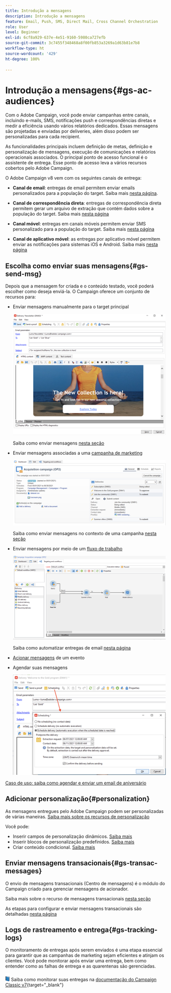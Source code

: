 ```yaml
---
title: Introdução a mensagens
description: Introdução a mensagens
feature: Email, Push, SMS, Direct Mail, Cross Channel Orchestration
role: User
level: Beginner
exl-id: 6cf8a929-637e-4e51-9160-5980ca727efb
source-git-commit: 3c7455f348468a8f00fb853a3269a1d63b81e7b8
workflow-type: ht
source-wordcount: '429'
ht-degree: 100%

---
```


# Introdução a mensagens{#gs-ac-audiences}

Com o Adobe Campaign, você pode enviar campanhas entre canais, incluindo e-mails, SMS, notificações push e correspondências diretas e medir a eficiência usando vários relatórios dedicados. Essas mensagens são projetadas e enviadas por deliveries, além disso podem ser personalizadas para cada recipient.

As funcionalidades principais incluem definição de metas, definição e personalização de mensagens, execução de comunicações e relatórios operacionais associados. O principal ponto de acesso funcional é o assistente de entrega. Esse ponto de acesso leva a vários recursos cobertos pelo Adobe Campaign.

O Adobe Campaign v8 vem com os seguintes canais de entrega:

* **Canal de email**: entregas de email permitem enviar emails personalizados para a população do target. Saiba mais [nesta página](../send/email.md).

* **Canal de correspondência direta**: entregas de correspondência direta permitem gerar um arquivo de extração que contém dados sobre a população do target.  Saiba mais [nesta página](../send/direct-mail.md)

* **Canal móvel**: entregas em canais móveis permitem enviar SMS personalizado para a população do target.  Saiba mais [nesta página](../send/sms.md)

* **Canal de aplicativo móvel**: as entregas por aplicativo móvel permitem enviar as notificações para sistemas iOS e Android.  Saiba mais [nesta página](../send/push.md)

<!--
* **LINE channel**: LINE deliveries let you send messages on LINE, an instant messaging application available on all smartphones. Learn more in [this page](../send/line.md)
-->

## Escolha como enviar suas mensagens{#gs-send-msg}

Depois que a mensagem for criada e o conteúdo testado, você poderá escolher como deseja enviá-la. O Campaign oferece um conjunto de recursos para:

* Enviar mensagens manualmente para o target principal

   ![](assets/send-email.png)

   Saiba como enviar mensagens [nesta seção](../send/send.md)

* Enviar mensagens associadas a uma [campanha de marketing](campaigns.md)

   ![](assets/deliveries-in-a-campaign.png)

   Saiba como enviar mensagens no contexto de uma campanha [nesta seção](https://experienceleague.adobe.com/docs/campaign/automation/campaign-orchestration/marketing-campaign-deliveries.html?lang=pt-BR)

* Enviar mensagens por meio de um [fluxo de trabalho](../config/workflows.md)

   ![](assets/send-in-a-wf.png)

   Saiba como automatizar entregas de email [nesta página](../../automation/workflow/delivery.md)

* [Acionar mensagens](../send/transactional.md) de um evento

* Agendar suas mensagens

   ![](assets/schedule-send.png)

[Caso de uso: saiba como agendar e enviar um email de aniversário](../../automation/workflow/send-a-birthday-email.md)


## Adicionar personalização{#personalization}

As mensagens entregues pelo Adobe Campaign podem ser personalizadas de várias maneiras. [Saiba mais sobre os recursos de personalização](../send/personalize.md)

Você pode:

* Inserir campos de personalização dinâmicos. [Saiba mais](../send/personalization-fields.md)
* Inserir blocos de personalização predefinidos. [Saiba mais](../send/personalization-blocks.md)
* Criar conteúdo condicional. [Saiba mais](../send/conditions.md)

## Enviar mensagens transacionais{#gs-transac-messages}

O envio de mensagens transacionais (Centro de mensagens) é o módulo do Campaign criado para gerenciar mensagens de acionador.

Saiba mais sobre o recurso de mensagens transacionais [nesta seção](../architecture/architecture.md#transac-msg-archi)

As etapas para configurar e enviar mensagens transacionais são detalhadas [nesta página](../send/transactional.md)


## Logs de rastreamento e entrega{#gs-tracking-logs}

O monitoramento de entregas após serem enviados é uma etapa essencial para garantir que as campanhas de marketing sejam eficientes e atinjam os clientes. Você pode monitorar após enviar uma entrega, bem como entender como as falhas de entrega e as quarentenas são gerenciadas.

![](../assets/do-not-localize/book.png) Saiba como monitorar suas entregas na [documentação do Campaign Classic v7](https://experienceleague.adobe.com/docs/campaign-classic/using/sending-messages/monitoring-deliveries/about-delivery-monitoring.html?lang=pt-BR#sending-messages){target="_blank"}

